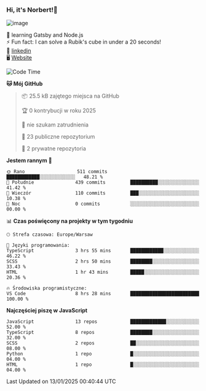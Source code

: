 ### Hi, it's Norbert!👋

![image](https://i.imgur.com/y3Fbv48.png)


🧠 learning Gatsby and Node.js <br>
⚡ Fun fact: I can solve a Rubik's cube in under a 20 seconds! <br>
👔 [linkedin](https://www.linkedin.com/in/norbert-%C5%82uszkiewicz-75b0891b3/) <br>
🖥 [Website](https://norbertluszkiewicz.pl/)<br>


<!--START_SECTION:waka-->
![Code Time](http://img.shields.io/badge/Code%20Time-2%2C200%20hrs%2046%20mins-blue)

**🐱 Mój GitHub** 

> 📦 25.5 kB zajętego miejsca na GitHub 
 > 
> 🏆 0 kontrybucji w roku 2025
 > 
> 🚫 nie szukam zatrudnienia
 > 
> 📜 23 publiczne repozytorium 
 > 
> 🔑 2 prywatne repozytoria 
 > 
**Jestem rannym 🐤** 

```text
🌞 Rano                   511 commits         ████████████░░░░░░░░░░░░░   48.21 % 
🌆 Południe               439 commits         ██████████░░░░░░░░░░░░░░░   41.42 % 
🌃 Wieczór                110 commits         ███░░░░░░░░░░░░░░░░░░░░░░   10.38 % 
🌙 Noc                    0 commits           ░░░░░░░░░░░░░░░░░░░░░░░░░   00.00 % 
```


📊 **Czas poświęcony na projekty w tym tygodniu** 

```text
🕑︎ Strefa czasowa: Europe/Warsaw

💬 Języki programowania: 
TypeScript               3 hrs 55 mins       ████████████░░░░░░░░░░░░░   46.22 % 
SCSS                     2 hrs 50 mins       ████████░░░░░░░░░░░░░░░░░   33.43 % 
HTML                     1 hr 43 mins        █████░░░░░░░░░░░░░░░░░░░░   20.36 % 

🔥 Środowiska programistyczne: 
VS Code                  8 hrs 28 mins       █████████████████████████   100.00 % 
```

**Najczęściej piszę w JavaScript** 

```text
JavaScript               13 repos            █████████████░░░░░░░░░░░░   52.00 % 
TypeScript               8 repos             ████████░░░░░░░░░░░░░░░░░   32.00 % 
SCSS                     2 repos             ██░░░░░░░░░░░░░░░░░░░░░░░   08.00 % 
Python                   1 repo              █░░░░░░░░░░░░░░░░░░░░░░░░   04.00 % 
HTML                     1 repo              █░░░░░░░░░░░░░░░░░░░░░░░░   04.00 % 
```




 Last Updated on 13/01/2025 00:40:44 UTC
<!--END_SECTION:waka-->
